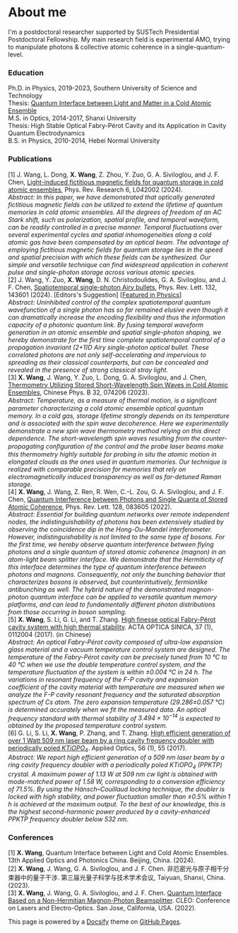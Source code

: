 # About me

I'm a postdoctoral researcher supported by SUSTech Presidential Postdoctoral Fellowship. My main research field is experimental AMO, trying to manipulate photons & collective atomic coherence in a single-quantum-level.  

### Education
Ph.D. in Physics, 2019-2023, Southern University of Science and Technology  
Thesis: [Quantum Interface between Light and Matter in a Cold Atomic Ensemble](https://sustc.primo.exlibrisgroup.com.cn/permalink/86SUSTC_INST/hvjfdm/alma991001826303104181)  
M.S. in Optics, 2014-2017, Shanxi University  
Thesis: High Stable Optical Fabry-Pérot Cavity and its Application in Cavity Quantum Electrodynamics  
B.S. in Physics, 2010-2014, Hebei Normal University  

### Publications  
\[1\] J. Wang, L. Dong, **X. Wang**, Z. Zhou, Y. Zuo, G. A. Siviloglou, and J. F. Chen, [Light-induced fictitious magnetic fields for quantum storage in cold atomic ensembles](https://doi.org/10.1103/PhysRevResearch.6.L042002), Phys. Rev. Research 6, L042002 (2024).  
*Abstract: In this paper, we have demonstrated that optically generated fictitious magnetic fields can be utilized to extend the lifetime of quantum memories in cold atomic ensembles. All the degrees of freedom of an AC Stark shift, such as polarization, spatial profile, and temporal waveform, can be readily controlled in a precise manner. Temporal fluctuations over several experimental cycles and spatial inhomogeneities along a cold atomic gas have been compensated by an optical beam. The advantage of employing fictitious magnetic fields for quantum storage lies in the speed and spatial precision with which these fields can be synthesized. Our simple and versatile technique can find widespread application in coherent pulse and single-photon storage across various atomic species.*  
\[2\] J. Wang, Y. Zuo, **X. Wang**, D. N. Christodoulides, G. A. Siviloglou, and J. F. Chen, [Spatiotemporal single-photon Airy bullets](https://link.aps.org/doi/10.1103/PhysRevLett.132.143601), Phys. Rev. Lett. 132, 143601 (2024). [Editors's Suggestion] [[Featured in Physics](https://link.aps.org/doi/10.1103/Physics.17.53)]  
*Abstract: Uninhibited control of the complex spatiotemporal quantum wavefunction of a single photon has so far remained elusive even though it can dramatically increase the encoding flexibility and thus the information capacity of a photonic quantum link. By fusing temporal waveform generation in an atomic ensemble and spatial single-photon shaping, we hereby demonstrate for the first time complete spatiotemporal control of a propagation invariant (2+1)D Airy single-photon optical bullet. These correlated photons are not only self-accelerating and impervious to spreading as their classical counterparts, but can be concealed and revealed in the presence of strong classical stray light.*  
\[3\] **X. Wang**, J. Wang, Y. Zuo, L. Dong, G. A. Siviloglou, and J. Chen, [Thermometry Utilizing Stored Short-Wavelength Spin Waves in Cold Atomic Ensembles](https://iopscience.iop.org/article/10.1088/1674-1056/accb4f), Chinese Phys. B 32, 074206 (2023).  
*Abstract: Temperature, as a measure of thermal motion, is a signiﬁcant parameter characterizing a cold atomic ensemble optical quantum memory. In a cold gas, storage lifetime strongly depends on its temperature and is associated with the spin wave decoherence. Here we experimentally demonstrate a new spin wave thermometry method relying on this direct dependence. The short-wavelength spin waves resulting from the counter-propagating conﬁguration of the control and the probe laser beams make this thermometry highly suitable for probing in situ the atomic motion in elongated clouds as the ones used in quantum memories. Our technique is realized with comparable precision for memories that rely on electromagnetically induced transparency as well as far-detuned Raman storage.*  
\[4\] **X. Wang**, J. Wang, Z. Ren, R. Wen, C.-L. Zou, G. A. Siviloglou, and J. F. Chen, [Quantum Interference between Photons and Single Quanta of Stored Atomic Coherence](https://link.aps.org/doi/10.1103/PhysRevLett.128.083605), Phys. Rev. Lett. 128, 083605 (2022).  
*Abstract: Essential for building quantum networks over remote independent nodes, the indistinguishability of photons has been extensively studied by observing the coincidence dip in the Hong-Ou-Mandel interferometer. However, indistinguishability is not limited to the same type of bosons. For the first time, we hereby observe quantum interference between flying photons and a single quantum of stored atomic coherence (magnon) in an atom-light beam splitter interface. We demonstrate that the Hermiticity of this interface determines the type of quantum interference between photons and magnons. Consequently, not only the bunching behavior that characterizes bosons is observed, but counterintuitively, fermionlike antibunching as well. The hybrid nature of the demonstrated magnon-photon quantum interface can be applied to versatile quantum memory platforms, and can lead to fundamentally different photon distributions from those occurring in boson sampling.*  
\[5\] **X. Wang**, S. Li, G. Li, and T. Zhang. [High finesse optical Fabry-Pérot cavity system with high thermal stability](https://doi.org/10.3788/AOS201737.0112004).  ACTA OPTICA SINICA, 37 (1), 0112004 (2017). (in Chinese)  
*Abstract: An optical Fabry-Pérot cavity composed of ultra-low expansion glass material and a vacuum temperature control system are designed. The temperature of the Fabry-Pérot cavity can be precisely tuned from 10 ℃ to 40 ℃ when we use the double temperature control system, and the temperature fluctuation of the system is within ±0.004 ℃ in 24 h. The variations in resonant frequency of the F-P cavity and expansion coefficient of the cavity material with temperature are measured when we analyze the F-P cavity resonant frequency and the saturated absorption spectrum of Cs atom. The zero expansion temperature (29.286±0.057 ℃) is determined accurately when we fit the measured data. An optical frequency standard with thermal stability of $3.494×10^{-14}$ is expected to obtained by the proposed temperature control system.*  
\[6\] G. Li, S. Li, **X. Wang**, P. Zhang, and T. Zhang. [High efficient generation of over 1 Watt 509 nm laser beam by a ring cavity frequency doubler with periodically poled $KTiOPO_{4}$](https://doi.org/10.1364/AO.56.000055).  Applied Optics, 56 (1), 55 (2017).  
*Abstract: We report high efficient generation of a 509 nm laser beam by a ring cavity frequency doubler with a periodically poled $KTiOPO_{4}$ (PPKTP) crystal. A maximum power of 1.13 W at 509 nm cw light is obtained with mode-matched power of 1.58 W, corresponding to a conversion efficiency of 71.5%. By using the Hänsch–Couillaud locking technique, the doubler is locked with high stability, and power fluctuation smaller than ±0.5% within 1 h is achieved at the maximum output. To the best of our knowledge, this is the highest second-harmonic power produced by a cavity-enhanced PPKTP frequency doubler below 532 nm.*  

### Conferences
\[1\] **X. Wang**, Quantum Interface between Light and Cold Atomic Ensembles. 13th Applied Optics and Photonics China. Beijing, China. (2024).  
\[2\] **X. Wang**, J. Wang, G. A. Siviloglou, and  J. F. Chen. 非厄密光与原子相干分束器中的量子干涉. 第三届光量子科学与技术学术会议, Taiyuan, Shanxi, China. (2023).  
\[3\] **X. Wang**, J. Wang, G. A. Siviloglou, and  J. F. Chen. [Quantum Interface Based on a Non-Hermitian Magnon-Photon Beamsplitter](https://doi.org/10.1364/CLEO_QELS.2022.FW4D.8). CLEO: Conference on Lasers and Electro-Optics. San Jose, California, USA. (2022).  

This page is powered by a [Docsify][1] theme on [GitHub Pages][2].

[1]: https://docsify.js.org
[2]: https://pages.github.com/

